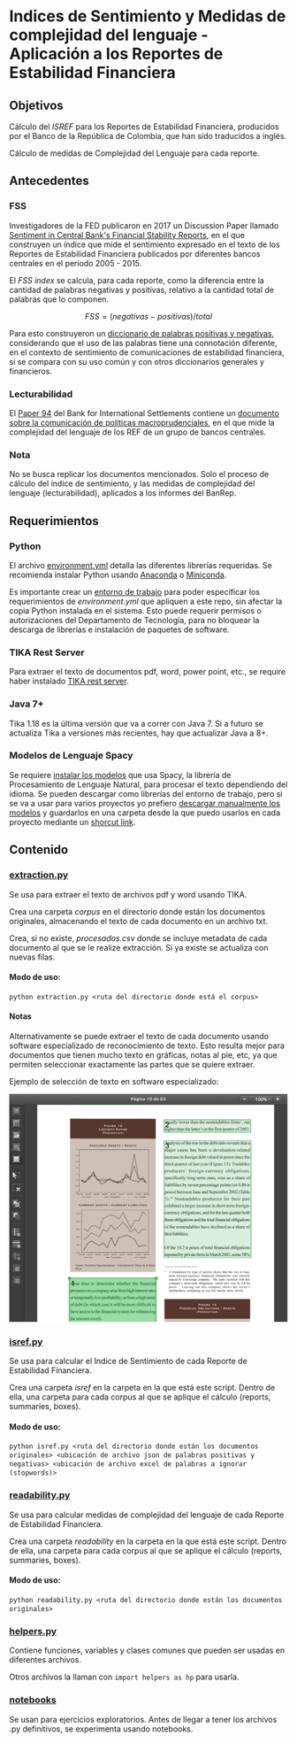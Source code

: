 # Indices de Sentimiento y Medidas de complejidad del lenguaje - Aplicación a los Reportes de Estabilidad Financiera

## Objetivos
Cálculo del *ISREF* para los Reportes de Estabilidad Financiera, producidos por el Banco de la República de Colombia, que han sido traducidos a inglés.

Cálculo de medidas de Complejidad del Lenguaje para cada reporte.

## Antecedentes

### FSS
Investigadores de  la FED publicaron en 2017 un Discussion Paper llamado
[Sentiment in Central Bank's Financial Stability Reports](https://www.federalreserve.gov/econres/ifdp/files/ifdp1203.pdf), en el que construyen un índice que mide el sentimiento expresado en el texto de los Reportes de Estabilidad Financiera publicados por diferentes bancos centrales en el período 2005 - 2015.

El *FSS index* se calcula, para cada reporte, como la diferencia entre la cantidad de palabras negativas y positivas, relativo a la cantidad total de palabras que lo componen.

```math #fss
FSS = (negativas - positivas) / total
```

 Para esto construyeron un [diccionario de palabras positivas y negativas](https://www.federalreserve.gov/econres/ifdp/files/ifdp1203-appendix.xlsx), considerando que el uso de las palabras tiene una connotación diferente, en el contexto de sentimiento de comunicaciones de estabilidad financiera, si se compara con su uso común y con otros diccionarios generales y financieros.

### Lecturabilidad
El [Paper 94](https://www.bis.org/publ/bppdf/bispap94.htm) del Bank for International Settlements contiene un [documento sobre la comunicación de políticas macroprudenciales](https://www.bis.org/publ/bppdf/bispap94c_rh.pdf), en el que mide la complejidad del lenguaje de los REF de un grupo de bancos centrales.

### Nota
No se busca replicar los documentos mencionados. Solo el proceso de cálculo del índice de sentimiento, y las medidas de complejidad del lenguaje (lecturabilidad), aplicados a los informes del BanRep.

## Requerimientos

### Python
El archivo [environment.yml](environment.yml) detalla las diferentes librerías requeridas. Se recomienda instalar Python usando [Anaconda](https://www.anaconda.com/download/#windows) o [Miniconda](https://conda.io/miniconda.html).

Es importante crear un [entorno de trabajo](https://conda.io/docs/user-guide/tasks/manage-environments.html) para poder especificar los requerimientos de *environment.yml* que apliquen a este repo, sin afectar la copia Python instalada en el sistema. Esto puede requerir permisos o autorizaciones del Departamento de Tecnología, para no bloquear la descarga de librerías e instalación de paquetes de software.

### TIKA Rest Server
Para extraer el texto de documentos pdf, word, power point, etc., se require haber instalado [TIKA rest server](http://www.apache.org/dyn/closer.cgi/tika/tika-server-1.18.jar).

### Java 7+
Tika 1.18 es la última versión que va a correr con Java 7. Si a futuro se actualiza Tika a versiones más recientes, hay que actualizar Java a 8+.

### Modelos de Lenguaje Spacy
Se requiere [instalar los modelos](https://spacy.io/usage/models#section-install) que usa Spacy, la librería de Procesamiento de Lenguaje Natural, para procesar el texto dependiendo del idioma. Se pueden descargar como librerías del entorno de trabajo, pero si se va a usar para varios proyectos yo prefiero [descargar manualmente los modelos](https://github.com/explosion/spacy-models/releases/download/en_core_web_sm-2.0.0/en_core_web_sm-2.0.0.tar.gz) y guardarlos en una carpeta desde la que puedo usarlos en cada proyecto mediante un [shorcut link](https://spacy.io/usage/models#usage).

## Contenido
### [extraction.py](isref/extraction.py)
Se usa para extraer el texto de archivos pdf y word usando TIKA.

Crea una carpeta *corpus* en el directorio donde están los documentos originales, almacenando el texto de cada documento en un archivo txt.

Crea, si no existe, *procesados.csv* donde se incluye metadata de cada documento al que se le realize extracción. Si ya existe se actualiza con nuevas filas.

#### Modo de uso:
````
python extraction.py <ruta del directorio donde está el corpus>
````

#### Notas
Alternativamente se puede extraer el texto de cada documento usando software especializado de reconocimiento de texto. Esto resulta mejor para documentos que tienen mucho texto en gráficas, notas al pie, etc, ya que permiten seleccionar exactamente las partes que se quiere extraer.

Ejemplo de selección de texto en software especializado:

![Ejemplo de selección de texto en software especializado](assets/filtered.png)

### [isref.py](isref/isref.py)
Se usa para calcular el Indice de Sentimiento de cada Reporte de Estabilidad Financiera.

Crea una carpeta *isref* en la carpeta en la que está este script. Dentro de ella, una carpeta para cada corpus al que se aplique el cálculo (reports, summaries, boxes).

#### Modo de uso:
````
python isref.py <ruta del directorio donde están los documentos originales> <ubicación de archivo json de palabras positivas y negativas> <ubicación de archivo excel de palabras a ignorar (stopwords)>
````

### [readability.py](isref/readability.py)
Se usa para calcular medidas de complejidad del lenguaje de cada Reporte de Estabilidad Financiera.

Crea una carpeta *readability* en la carpeta en la que está este script. Dentro de ella, una carpeta para cada corpus al que se aplique el cálculo (reports, summaries, boxes).

#### Modo de uso:
````
python readability.py <ruta del directorio donde están los documentos originales>
````

### [helpers.py](isref/helpers.py)
Contiene funciones, variables y clases comunes que pueden ser usadas en diferentes archivos.

Otros archivos la llaman con `import helpers as hp` para usarla.

### [notebooks](isref/notebooks/)
Se usan para ejercicios exploratorios. Antes de llegar a tener los archivos .py definitivos, se experimenta usando notebooks.
